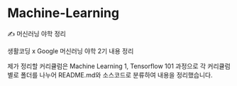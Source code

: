 # Machine-Learning
✍️ 머신러닝 야학 정리

생활코딩 x Google 머신러닝 야학 2기 내용 정리  

제가 정리할 커리큘럼은 Machine Learning 1, Tensorflow 101 과정으로 각 커리큘럼별로 폴더를 나누어 README.md와 소스코드로 분류하여 내용을 정리했습니다.  
